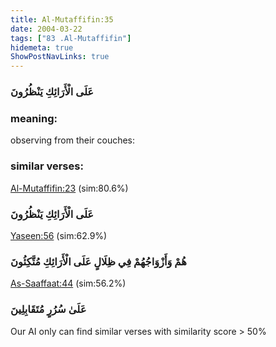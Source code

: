 ```yaml
---
title: Al-Mutaffifin:35
date: 2004-03-22
tags: ["83 .Al-Mutaffifin"]
hidemeta: true 
ShowPostNavLinks: true 
---
```

### عَلَى الْأَرَائِكِ يَنْظُرُونَ
### meaning: 
observing from their couches:
### similar verses: 

[Al-Mutaffifin:23](/83/23) (sim:80.6%)

### عَلَى الْأَرَائِكِ يَنْظُرُونَ

[Yaseen:56](/36/56) (sim:62.9%)

### هُمْ وَأَزْوَاجُهُمْ فِي ظِلَالٍ عَلَى الْأَرَائِكِ مُتَّكِئُونَ

[As-Saaffaat:44](/37/44) (sim:56.2%)

### عَلَىٰ سُرُرٍ مُتَقَابِلِينَ

Our AI only can find similar verses with similarity score > 50% 


